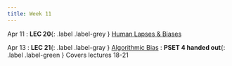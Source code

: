 ```yaml
---
title: Week 11
---
```


Apr 11
: **LEC 20**{: .label .label-grey } [Human Lapses & Biases](#)


Apr 13
: **LEC 21**{: .label .label-gray } [Algorithmic Bias](#)
: **PSET 4 handed out**{: .label .label-green } Covers lectures 18-21

